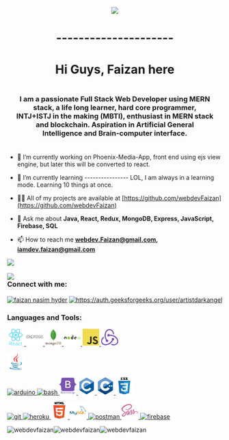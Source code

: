 <p align="center">
<img src="https://theninehertz.com/wp-content/uploads/2020/06/full-stack-development.gif" id="codingImage" align="center" >
</p>
<!-- ![github1](https://user-images.githubusercontent.com/106148740/190481087-c7e3267d-8491-4d67-9438-a82d92d0aaf3.gif) -->


<h1 align="center">---------------------</h1>
<h1 align="center">Hi Guys, Faizan here</h1>

<h3 align="center" style="padding : 20px">I am a passionate Full Stack Web Developer using MERN stack, a life long learner, hard core programmer, INTJ+ISTJ in the making (MBTI), enthusiast in MERN stack and blockchain. Aspiration in Artificial General Intelligence and Brain-computer interface.</h3>


- 🔭 I’m currently working on Phoenix-Media-App, front end using ejs view engine, but later this will be converted to react.

- 🌱 I’m currently learning ---------------- LOL, I am always in a learning mode. Learning 10 things at once.

- 👨‍💻 All of my projects are available at [https://github.com/webdevFaizan](https://github.com/webdevFaizan)

- 💬 Ask me about **Java, React, Redux, MongoDB, Express, JavaScript, Firebase, SQL**

- 📫 How to reach me **webdev.Faizan@gmail.com, iamdev.faizan@gmail.com**
</div>

![](https://komarev.com/ghpvc/?username=webdevFaizan)

<!-- <img src="https://jusmarktech.com/public/a/images/pages/web_development.gif" width = "1000px" id="codingImage" align="right"> -->
<img src="https://miro.medium.com/max/1400/1*OxT7UjIwhklKE8d8SFyo7g.gif" width = "1000px" id="codingImage" align="right">


<h3 align="left">Connect with me:</h3>
<p align="left">
<a href="https://linkedin.com/in/faizan nasim hyder" target="blank"><img align="center" src="https://raw.githubusercontent.com/rahuldkjain/github-profile-readme-generator/master/src/images/icons/Social/linked-in-alt.svg" alt="faizan nasim hyder" height="30" width="40" /></a>
<a href="https://auth.geeksforgeeks.org/user/https://auth.geeksforgeeks.org/user/artistdarkangel" target="blank"><img align="center" src="https://raw.githubusercontent.com/rahuldkjain/github-profile-readme-generator/master/src/images/icons/Social/geeks-for-geeks.svg" alt="https://auth.geeksforgeeks.org/user/artistdarkangel" height="30" width="40" /></a>
</p>

<h3 align="left">Languages and Tools:</h3>
<p align="left"> 
<a href="https://reactjs.org/" target="_blank" rel="noreferrer"> <img src="https://raw.githubusercontent.com/devicons/devicon/master/icons/react/react-original-wordmark.svg" alt="react" width="40" height="40"/> </a> 
<a href="https://expressjs.com" target="_blank" rel="noreferrer"> <img src="https://raw.githubusercontent.com/devicons/devicon/master/icons/express/express-original-wordmark.svg" alt="express" width="40" height="40"/> </a> 
<a href="https://www.mongodb.com/" target="_blank" rel="noreferrer"> <img src="https://raw.githubusercontent.com/devicons/devicon/master/icons/mongodb/mongodb-original-wordmark.svg" alt="mongodb" width="40" height="40"/> </a> 
<a href="https://nodejs.org" target="_blank" rel="noreferrer"> <img src="https://raw.githubusercontent.com/devicons/devicon/master/icons/nodejs/nodejs-original-wordmark.svg" alt="nodejs" width="40" height="40"/> </a>
<a href="https://developer.mozilla.org/en-US/docs/Web/JavaScript" target="_blank" rel="noreferrer"> <img src="https://raw.githubusercontent.com/devicons/devicon/master/icons/javascript/javascript-original.svg" alt="javascript" width="40" height="40"/> </a> 
<a href="https://redux.js.org" target="_blank" rel="noreferrer"> <img src="https://raw.githubusercontent.com/devicons/devicon/master/icons/redux/redux-original.svg" alt="redux" width="40" height="40"/> </a>

<a href="https://www.java.com" target="_blank" rel="noreferrer"> <img src="https://raw.githubusercontent.com/devicons/devicon/master/icons/java/java-original.svg" alt="java" width="40" height="40"/> </a> 

<a href="https://www.arduino.cc/" target="_blank" rel="noreferrer"> <img src="https://cdn.worldvectorlogo.com/logos/arduino-1.svg" alt="arduino" width="40" height="40"/> </a>
<a href="https://www.gnu.org/software/bash/" target="_blank" rel="noreferrer"> <img src="https://www.vectorlogo.zone/logos/gnu_bash/gnu_bash-icon.svg" alt="bash" width="40" height="40"/> </a> 
<a href="https://getbootstrap.com" target="_blank" rel="noreferrer"> <img src="https://raw.githubusercontent.com/devicons/devicon/master/icons/bootstrap/bootstrap-plain-wordmark.svg" alt="bootstrap" width="40" height="40"/> </a> 
<a href="https://www.cprogramming.com/" target="_blank" rel="noreferrer"> <img src="https://raw.githubusercontent.com/devicons/devicon/master/icons/c/c-original.svg" alt="c" width="40" height="40"/> </a> 
<a href="https://www.w3schools.com/cpp/" target="_blank" rel="noreferrer"> <img src="https://raw.githubusercontent.com/devicons/devicon/master/icons/cplusplus/cplusplus-original.svg" alt="cplusplus" width="40" height="40"/> </a> 
<a href="https://www.w3schools.com/css/" target="_blank" rel="noreferrer"> <img src="https://raw.githubusercontent.com/devicons/devicon/master/icons/css3/css3-original-wordmark.svg" alt="css3" width="40" height="40"/> </a> 

<a href="https://git-scm.com/" target="_blank" rel="noreferrer"> <img src="https://www.vectorlogo.zone/logos/git-scm/git-scm-icon.svg" alt="git" width="40" height="40"/> </a> 
<a href="https://heroku.com" target="_blank" rel="noreferrer"> <img src="https://www.vectorlogo.zone/logos/heroku/heroku-icon.svg" alt="heroku" width="40" height="40"/> </a> 
<a href="https://www.w3.org/html/" target="_blank" rel="noreferrer"> <img src="https://raw.githubusercontent.com/devicons/devicon/master/icons/html5/html5-original-wordmark.svg" alt="html5" width="40" height="40"/> </a> 
<a href="https://www.mysql.com/" target="_blank" rel="noreferrer"> <img src="https://raw.githubusercontent.com/devicons/devicon/master/icons/mysql/mysql-original-wordmark.svg" alt="mysql" width="40" height="40"/> </a> 
<a href="https://postman.com" target="_blank" rel="noreferrer"> <img src="https://www.vectorlogo.zone/logos/getpostman/getpostman-icon.svg" alt="postman" width="40" height="40"/> </a> 
<a href="https://sass-lang.com" target="_blank" rel="noreferrer"> <img src="https://raw.githubusercontent.com/devicons/devicon/master/icons/sass/sass-original.svg" alt="sass" width="40" height="40"/> </a> 
<a href="https://firebase.google.com/" target="_blank" rel="noreferrer"> <img src="https://www.vectorlogo.zone/logos/firebase/firebase-icon.svg" alt="firebase" width="40" height="40"/> </a> 
</p>


<p align="left"><img align="left" src="https://github-readme-stats.vercel.app/api?username=webdevfaizan&show_icons=true&locale=en" alt="webdevfaizan" /></p>
<p align="left"><img align="left" src="https://github-readme-streak-stats.herokuapp.com/?user=webdevfaizan&" alt="webdevfaizan" /></p>
<p align="left"><img align="left" src="https://github-readme-stats.vercel.app/api/top-langs?username=webdevfaizan&show_icons=true&locale=en&layout=compact" alt="webdevfaizan" /></p>
